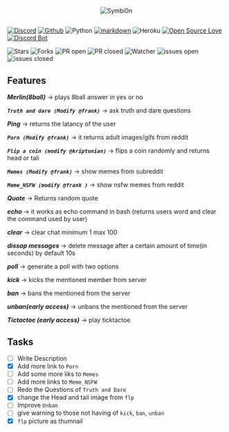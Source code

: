 <p align="center"><img src="https://user-images.githubusercontent.com/74916308/122676831-5355e000-d1fd-11eb-83da-ebc9869cea30.png" alt="Symbi0n"></p>

##
  
[![Discord](https://img.shields.io/badge/Discord-7289DA?style=for-the-badge&logo=discord&logoColor=white)](https://discord.com/channels/858731287997317130)
[![Github](https://img.shields.io/badge/GitHub-100000?style=for-the-badge&logo=github&logoColor=white)](https://github.com/kriptonian1/Symbi0n)
![Python](https://img.shields.io/badge/Python-14354C?style=for-the-badge&logo=python&logoColor=white)
[![markdown](https://img.shields.io/badge/Markdown-000000?style=for-the-badge&logo=markdown&logoColor=white)](https://www.markdownguide.org/cheat-sheet)
![Heroku](https://img.shields.io/badge/Heroku-430098?style=for-the-badge&logo=heroku&logoColor=white)
[![Open Source Love](https://img.shields.io/badge/Open%E2%9D%A4%EF%B8%8FSource-000000?style=for-the-badge)](https://opensource.com/resources/what-open-source)
[![Discord Bot](https://img.shields.io/badge/Discord_Bot-7289DA?style=for-the-badge&logo=Dependabot&logoColor=white)](https://discord.com/api/oauth2/authorize?client_id=834675482917601310&permissions=8&scope=bot)

![Stars](https://img.shields.io/github/stars/kriptonian1/Symbi0n.svg?style=for-the-badge&logo=stars)
![Forks](https://img.shields.io/github/forks/kriptonian1/Symbi0n.svg?style=for-the-badge&logo=forks)
![PR open](https://img.shields.io/github/issues-pr/kriptonian1/Symbi0n.svg?style=for-the-badge&logo=issues-pr)
![PR closed](https://img.shields.io/github/issues-pr-closed/kriptonian1/Symbi0n.svg?style=for-the-badge&logo=issues-pr-closed)
![Watcher](https://img.shields.io/github/watchers/kriptonian1/Symbi0n.svg?style=for-the-badge&logo=watchers)
![issues open](https://img.shields.io/github/issues/kriptonian1/Symbi0n.svg?style=for-the-badge&logo=issues)
![issues closed](https://img.shields.io/github/issues-closed/kriptonian1/Symbi0n.svg?style=for-the-badge&logo=issues-closed)

##



## Features
**_Merlin(8ball)_** -> plays 8ball answer in yes or no

**_```Truth and dare (Modify @frank)```_** -> ask truth and dare questions

**_Ping_** -> returns the latancy of the user

**_```Porn (Modify @frank)```_** -> it returns adult images/gifs from reddit

**_```Flip a coin (modify @kriptonian)```_** -> flips a coin randomly and returns head or tali

**_```Memes (Modify @frank)```_** -> show memes from subreddit

**_```Meme_NSFW (modify @frank )```_** -> show nsfw memes from reddit

**_Quote_** -> Returns random quote

**_echo_** -> it works as echo command in bash (returns users word and clear the command used by user)

**_clear_** -> clear chat minimum 1 max 100

**_dissap messages_** -> delete message after a certain amount of time(in seconds) by default 10s

**_poll_** -> generate a poll with two options

**_kick_** -> kicks the mentioned member from server

**_ban_** -> bans the mentioned from the server

**_unban(early access)_** -> unbans the mentioned from the server

**_Tictactoe (early access)_** -> play ticktactoe 


## Tasks
- [ ] Write Description 
- [x] Add more link to `Porn`
- [ ] Add some more liks to `Memes`
- [ ] Add more links to `Meme_NSFW`
- [ ] Redo the Questions of `Truth and Dare`
- [x] change the Head and tail image from `flp`
- [ ] Improve `Unban`
- [ ] give warning to those not having of `kick`, `ban`, `unban`
- [x] `flp` picture as thumnail
